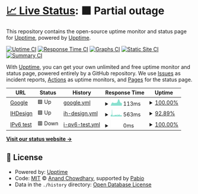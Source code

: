 # [📈 Live Status](https://upptime.github.io/upptime): <!--live status--> **🟧 Partial outage**

This repository contains the open-source uptime monitor and status page for [Upptime](https://upptime.js.org), powered by [Upptime](https://github.com/upptime/upptime).

[![Uptime CI](https://github.com/BlackNetHome/uptime/workflows/Uptime%20CI/badge.svg)](https://github.com/BlackNetHome/uptime/actions?query=workflow%3A%22Uptime+CI%22)
[![Response Time CI](https://github.com/BlackNetHome/uptime/workflows/Response%20Time%20CI/badge.svg)](https://github.com/BlackNetHome/uptime/actions?query=workflow%3A%22Response+Time+CI%22)
[![Graphs CI](https://github.com/BlackNetHome/uptime/workflows/Graphs%20CI/badge.svg)](https://github.com/BlackNetHome/uptime/actions?query=workflow%3A%22Graphs+CI%22)
[![Static Site CI](https://github.com/BlackNetHome/uptime/workflows/Static%20Site%20CI/badge.svg)](https://github.com/BlackNetHome/uptime/actions?query=workflow%3A%22Static+Site+CI%22)
[![Summary CI](https://github.com/BlackNetHome/uptime/workflows/Summary%20CI/badge.svg)](https://github.com/BlackNetHome/uptime/actions?query=workflow%3A%22Summary+CI%22)

With [Upptime](https://upptime.js.org), you can get your own unlimited and free uptime monitor and status page, powered entirely by a GitHub repository. We use [Issues](https://github.com/upptime/upptime/issues) as incident reports, [Actions](https://github.com/BlackNetHome/uptime/actions) as uptime monitors, and [Pages](https://upptime.github.io/upptime) for the status page.

<!--start: status pages-->
<!-- This summary is generated by Upptime (https://github.com/upptime/upptime) -->
<!-- Do not edit this manually, your changes will be overwritten -->
<!-- prettier-ignore -->
| URL | Status | History | Response Time | Uptime |
| --- | ------ | ------- | ------------- | ------ |
| <img alt="" src="https://icons.duckduckgo.com/ip3/www.google.com.ico" height="13"> [Google](https://www.google.com) | 🟩 Up | [google.yml](https://github.com/blacknethome/uptime/commits/HEAD/history/google.yml) | <details><summary><img alt="Response time graph" src="./graphs/google/response-time-week.png" height="20"> 113ms</summary><br><a href="https://BlackNetHome.github.io/uptime/history/google"><img alt="Response time 114" src="https://img.shields.io/endpoint?url=https%3A%2F%2Fraw.githubusercontent.com%2Fblacknethome%2Fuptime%2FHEAD%2Fapi%2Fgoogle%2Fresponse-time.json"></a><br><a href="https://BlackNetHome.github.io/uptime/history/google"><img alt="24-hour response time 83" src="https://img.shields.io/endpoint?url=https%3A%2F%2Fraw.githubusercontent.com%2Fblacknethome%2Fuptime%2FHEAD%2Fapi%2Fgoogle%2Fresponse-time-day.json"></a><br><a href="https://BlackNetHome.github.io/uptime/history/google"><img alt="7-day response time 113" src="https://img.shields.io/endpoint?url=https%3A%2F%2Fraw.githubusercontent.com%2Fblacknethome%2Fuptime%2FHEAD%2Fapi%2Fgoogle%2Fresponse-time-week.json"></a><br><a href="https://BlackNetHome.github.io/uptime/history/google"><img alt="30-day response time 104" src="https://img.shields.io/endpoint?url=https%3A%2F%2Fraw.githubusercontent.com%2Fblacknethome%2Fuptime%2FHEAD%2Fapi%2Fgoogle%2Fresponse-time-month.json"></a><br><a href="https://BlackNetHome.github.io/uptime/history/google"><img alt="1-year response time 114" src="https://img.shields.io/endpoint?url=https%3A%2F%2Fraw.githubusercontent.com%2Fblacknethome%2Fuptime%2FHEAD%2Fapi%2Fgoogle%2Fresponse-time-year.json"></a></details> | <details><summary><a href="https://BlackNetHome.github.io/uptime/history/google">100.00%</a></summary><a href="https://BlackNetHome.github.io/uptime/history/google"><img alt="All-time uptime 100.00%" src="https://img.shields.io/endpoint?url=https%3A%2F%2Fraw.githubusercontent.com%2Fblacknethome%2Fuptime%2FHEAD%2Fapi%2Fgoogle%2Fuptime.json"></a><br><a href="https://BlackNetHome.github.io/uptime/history/google"><img alt="24-hour uptime 100.00%" src="https://img.shields.io/endpoint?url=https%3A%2F%2Fraw.githubusercontent.com%2Fblacknethome%2Fuptime%2FHEAD%2Fapi%2Fgoogle%2Fuptime-day.json"></a><br><a href="https://BlackNetHome.github.io/uptime/history/google"><img alt="7-day uptime 100.00%" src="https://img.shields.io/endpoint?url=https%3A%2F%2Fraw.githubusercontent.com%2Fblacknethome%2Fuptime%2FHEAD%2Fapi%2Fgoogle%2Fuptime-week.json"></a><br><a href="https://BlackNetHome.github.io/uptime/history/google"><img alt="30-day uptime 100.00%" src="https://img.shields.io/endpoint?url=https%3A%2F%2Fraw.githubusercontent.com%2Fblacknethome%2Fuptime%2FHEAD%2Fapi%2Fgoogle%2Fuptime-month.json"></a><br><a href="https://BlackNetHome.github.io/uptime/history/google"><img alt="1-year uptime 100.00%" src="https://img.shields.io/endpoint?url=https%3A%2F%2Fraw.githubusercontent.com%2Fblacknethome%2Fuptime%2FHEAD%2Fapi%2Fgoogle%2Fuptime-year.json"></a></details>
| <img alt="" src="https://icons.duckduckgo.com/ip3/ihdesign.media.ico" height="13"> [IHDesign](https://IHdesign.media) | 🟩 Up | [ih-design.yml](https://github.com/blacknethome/uptime/commits/HEAD/history/ih-design.yml) | <details><summary><img alt="Response time graph" src="./graphs/ih-design/response-time-week.png" height="20"> 563ms</summary><br><a href="https://BlackNetHome.github.io/uptime/history/ih-design"><img alt="Response time 770" src="https://img.shields.io/endpoint?url=https%3A%2F%2Fraw.githubusercontent.com%2Fblacknethome%2Fuptime%2FHEAD%2Fapi%2Fih-design%2Fresponse-time.json"></a><br><a href="https://BlackNetHome.github.io/uptime/history/ih-design"><img alt="24-hour response time 543" src="https://img.shields.io/endpoint?url=https%3A%2F%2Fraw.githubusercontent.com%2Fblacknethome%2Fuptime%2FHEAD%2Fapi%2Fih-design%2Fresponse-time-day.json"></a><br><a href="https://BlackNetHome.github.io/uptime/history/ih-design"><img alt="7-day response time 563" src="https://img.shields.io/endpoint?url=https%3A%2F%2Fraw.githubusercontent.com%2Fblacknethome%2Fuptime%2FHEAD%2Fapi%2Fih-design%2Fresponse-time-week.json"></a><br><a href="https://BlackNetHome.github.io/uptime/history/ih-design"><img alt="30-day response time 777" src="https://img.shields.io/endpoint?url=https%3A%2F%2Fraw.githubusercontent.com%2Fblacknethome%2Fuptime%2FHEAD%2Fapi%2Fih-design%2Fresponse-time-month.json"></a><br><a href="https://BlackNetHome.github.io/uptime/history/ih-design"><img alt="1-year response time 770" src="https://img.shields.io/endpoint?url=https%3A%2F%2Fraw.githubusercontent.com%2Fblacknethome%2Fuptime%2FHEAD%2Fapi%2Fih-design%2Fresponse-time-year.json"></a></details> | <details><summary><a href="https://BlackNetHome.github.io/uptime/history/ih-design">92.89%</a></summary><a href="https://BlackNetHome.github.io/uptime/history/ih-design"><img alt="All-time uptime 97.85%" src="https://img.shields.io/endpoint?url=https%3A%2F%2Fraw.githubusercontent.com%2Fblacknethome%2Fuptime%2FHEAD%2Fapi%2Fih-design%2Fuptime.json"></a><br><a href="https://BlackNetHome.github.io/uptime/history/ih-design"><img alt="24-hour uptime 84.51%" src="https://img.shields.io/endpoint?url=https%3A%2F%2Fraw.githubusercontent.com%2Fblacknethome%2Fuptime%2FHEAD%2Fapi%2Fih-design%2Fuptime-day.json"></a><br><a href="https://BlackNetHome.github.io/uptime/history/ih-design"><img alt="7-day uptime 92.89%" src="https://img.shields.io/endpoint?url=https%3A%2F%2Fraw.githubusercontent.com%2Fblacknethome%2Fuptime%2FHEAD%2Fapi%2Fih-design%2Fuptime-week.json"></a><br><a href="https://BlackNetHome.github.io/uptime/history/ih-design"><img alt="30-day uptime 94.14%" src="https://img.shields.io/endpoint?url=https%3A%2F%2Fraw.githubusercontent.com%2Fblacknethome%2Fuptime%2FHEAD%2Fapi%2Fih-design%2Fuptime-month.json"></a><br><a href="https://BlackNetHome.github.io/uptime/history/ih-design"><img alt="1-year uptime 97.85%" src="https://img.shields.io/endpoint?url=https%3A%2F%2Fraw.githubusercontent.com%2Fblacknethome%2Fuptime%2FHEAD%2Fapi%2Fih-design%2Fuptime-year.json"></a></details>
| <img alt="" src="https://icons.duckduckgo.com/ip3/null.ico" height="13"> [IPv6 test](forwardemail.net) | 🟥 Down | [i-pv6-test.yml](https://github.com/blacknethome/uptime/commits/HEAD/history/i-pv6-test.yml) | <details><summary><img alt="Response time graph" src="./graphs/i-pv6-test/response-time-week.png" height="20"> 0ms</summary><br><a href="https://BlackNetHome.github.io/uptime/history/i-pv6-test"><img alt="Response time 0" src="https://img.shields.io/endpoint?url=https%3A%2F%2Fraw.githubusercontent.com%2Fblacknethome%2Fuptime%2FHEAD%2Fapi%2Fi-pv6-test%2Fresponse-time.json"></a><br><a href="https://BlackNetHome.github.io/uptime/history/i-pv6-test"><img alt="24-hour response time 0" src="https://img.shields.io/endpoint?url=https%3A%2F%2Fraw.githubusercontent.com%2Fblacknethome%2Fuptime%2FHEAD%2Fapi%2Fi-pv6-test%2Fresponse-time-day.json"></a><br><a href="https://BlackNetHome.github.io/uptime/history/i-pv6-test"><img alt="7-day response time 0" src="https://img.shields.io/endpoint?url=https%3A%2F%2Fraw.githubusercontent.com%2Fblacknethome%2Fuptime%2FHEAD%2Fapi%2Fi-pv6-test%2Fresponse-time-week.json"></a><br><a href="https://BlackNetHome.github.io/uptime/history/i-pv6-test"><img alt="30-day response time 0" src="https://img.shields.io/endpoint?url=https%3A%2F%2Fraw.githubusercontent.com%2Fblacknethome%2Fuptime%2FHEAD%2Fapi%2Fi-pv6-test%2Fresponse-time-month.json"></a><br><a href="https://BlackNetHome.github.io/uptime/history/i-pv6-test"><img alt="1-year response time 0" src="https://img.shields.io/endpoint?url=https%3A%2F%2Fraw.githubusercontent.com%2Fblacknethome%2Fuptime%2FHEAD%2Fapi%2Fi-pv6-test%2Fresponse-time-year.json"></a></details> | <details><summary><a href="https://BlackNetHome.github.io/uptime/history/i-pv6-test">100.00%</a></summary><a href="https://BlackNetHome.github.io/uptime/history/i-pv6-test"><img alt="All-time uptime 100.00%" src="https://img.shields.io/endpoint?url=https%3A%2F%2Fraw.githubusercontent.com%2Fblacknethome%2Fuptime%2FHEAD%2Fapi%2Fi-pv6-test%2Fuptime.json"></a><br><a href="https://BlackNetHome.github.io/uptime/history/i-pv6-test"><img alt="24-hour uptime 100.00%" src="https://img.shields.io/endpoint?url=https%3A%2F%2Fraw.githubusercontent.com%2Fblacknethome%2Fuptime%2FHEAD%2Fapi%2Fi-pv6-test%2Fuptime-day.json"></a><br><a href="https://BlackNetHome.github.io/uptime/history/i-pv6-test"><img alt="7-day uptime 100.00%" src="https://img.shields.io/endpoint?url=https%3A%2F%2Fraw.githubusercontent.com%2Fblacknethome%2Fuptime%2FHEAD%2Fapi%2Fi-pv6-test%2Fuptime-week.json"></a><br><a href="https://BlackNetHome.github.io/uptime/history/i-pv6-test"><img alt="30-day uptime 100.00%" src="https://img.shields.io/endpoint?url=https%3A%2F%2Fraw.githubusercontent.com%2Fblacknethome%2Fuptime%2FHEAD%2Fapi%2Fi-pv6-test%2Fuptime-month.json"></a><br><a href="https://BlackNetHome.github.io/uptime/history/i-pv6-test"><img alt="1-year uptime 100.00%" src="https://img.shields.io/endpoint?url=https%3A%2F%2Fraw.githubusercontent.com%2Fblacknethome%2Fuptime%2FHEAD%2Fapi%2Fi-pv6-test%2Fuptime-year.json"></a></details>

<!--end: status pages-->

[**Visit our status website →**](https://upptime.github.io/upptime)

## 📄 License

- Powered by: [Upptime](https://github.com/upptime/upptime)
- Code: [MIT](./LICENSE) © [Anand Chowdhary](https://anandchowdhary.com), supported by [Pabio](https://pabio.com)
- Data in the `./history` directory: [Open Database License](https://opendatacommons.org/licenses/odbl/1-0/)
